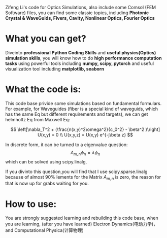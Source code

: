 Zifeng Li's code for Optics Simulations, also include some Comsol (FEM Software) files,
you can find some classic topics, including **Photonic Crystal & WaveGuids, Fivers, Cavity, Nonlinear Optics, Fourier Optics**

# What you can get?
Diveinto **professional Python Coding Skills** and **useful physics(Optics) simulation skills**, you will know how to do **high performance computation tasks** using powerful tools including **numpy, scipy, pytorch** and useful visualization tool including **matplotlib, seaborn**

# What the code is:
This code base privide some simulations based on fundamental formulars. For example, for Waveguides (fiber is a special kind of waveguids, which has the same Eq but different requirements and targets), we can get helmholtz Eq from Maxwell Eq:

$$
\left[\nabla_T^2 + (\frac{n(x,y)^2\omega^2}{c_0^2} - \beta^2 )\right] U(x,y) = 0
\\
U(x,y,z) = U(x,y) e^{-j\beta z}
$$

In discrete form, it can be turned to a eigenvalue question:
$$
A_{m,n} \phi_n = \lambda \phi_n
$$
which can be solved using scipy.linalg, 

If you divinto this question,you will find that I use scipy.sparse.linalg because of almost 90% lements for the Matrix $A_{m,n}$ is zero, the reason for that is now up for grabs waiting for you.

# How to use:
You are strongly suggested learning and rebuilding this code base,
when you are learning, (after you have learned) Electron Dynamics(电动力学)，and Computational Physica(计算物理)


